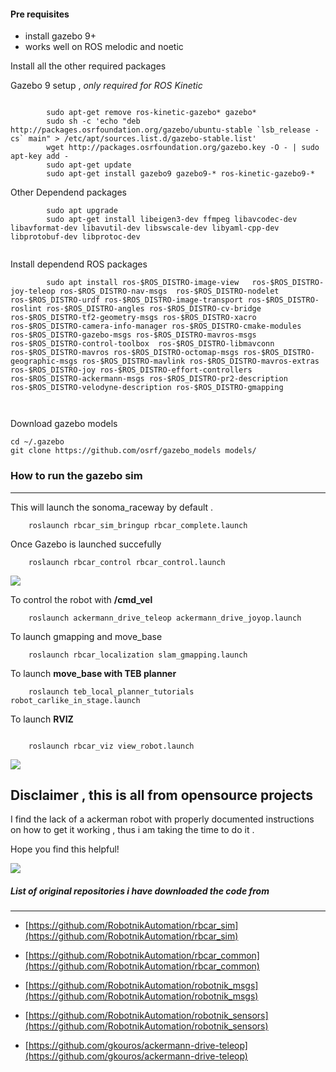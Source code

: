  
#### Pre requisites

-  install gazebo 9+
-  works well on ROS melodic and noetic


Install all the other required packages

Gazebo 9 setup , *only required for ROS Kinetic*
```

		sudo apt-get remove ros-kinetic-gazebo* gazebo*
		sudo sh -c 'echo "deb http://packages.osrfoundation.org/gazebo/ubuntu-stable `lsb_release -cs` main" > /etc/apt/sources.list.d/gazebo-stable.list'
		wget http://packages.osrfoundation.org/gazebo.key -O - | sudo apt-key add -
		sudo apt-get update
		sudo apt-get install gazebo9 gazebo9-* ros-kinetic-gazebo9-*

```


Other Dependend packages 


```
		sudo apt upgrade
		sudo apt-get install libeigen3-dev ffmpeg libavcodec-dev libavformat-dev libavutil-dev libswscale-dev libyaml-cpp-dev libprotobuf-dev libprotoc-dev
		
```

Install dependend ROS packages 	

```
		sudo apt install ros-$ROS_DISTRO-image-view   ros-$ROS_DISTRO-joy-teleop ros-$ROS_DISTRO-nav-msgs  ros-$ROS_DISTRO-nodelet  ros-$ROS_DISTRO-urdf ros-$ROS_DISTRO-image-transport ros-$ROS_DISTRO-roslint ros-$ROS_DISTRO-angles ros-$ROS_DISTRO-cv-bridge ros-$ROS_DISTRO-tf2-geometry-msgs ros-$ROS_DISTRO-xacro ros-$ROS_DISTRO-camera-info-manager ros-$ROS_DISTRO-cmake-modules ros-$ROS_DISTRO-gazebo-msgs ros-$ROS_DISTRO-mavros-msgs ros-$ROS_DISTRO-control-toolbox  ros-$ROS_DISTRO-libmavconn ros-$ROS_DISTRO-mavros ros-$ROS_DISTRO-octomap-msgs ros-$ROS_DISTRO-geographic-msgs ros-$ROS_DISTRO-mavlink ros-$ROS_DISTRO-mavros-extras  ros-$ROS_DISTRO-joy ros-$ROS_DISTRO-effort-controllers ros-$ROS_DISTRO-ackermann-msgs ros-$ROS_DISTRO-pr2-description ros-$ROS_DISTRO-velodyne-description ros-$ROS_DISTRO-gmapping



```


Download gazebo models 

```
cd ~/.gazebo
git clone https://github.com/osrf/gazebo_models models/
```



### How to run the gazebo sim
-----------------------------------------------------

This will launch the sonoma_raceway by default .

```
	roslaunch rbcar_sim_bringup rbcar_complete.launch
```

Once Gazebo is launched succefully 
```	
	roslaunch rbcar_control rbcar_control.launch	
```

![](docs/gazebo.gif) 



To control the robot with **/cmd_vel**

```
	roslaunch ackermann_drive_teleop ackermann_drive_joyop.launch
```


To launch gmapping and move_base

```
	roslaunch rbcar_localization slam_gmapping.launch
```

To launch **move_base with TEB planner**

```
	roslaunch teb_local_planner_tutorials robot_carlike_in_stage.launch
```	

To launch **RVIZ**
```

	roslaunch rbcar_viz view_robot.launch
```

![](docs/rviz.gif) 



## Disclaimer  , this is all from opensource projects 

 
 I find the lack of a ackerman robot with properly documented instructions on how to get it working , thus i am taking the time to do it .

Hope you find this helpful!

![](docs/coordinates_wheels.jpg) 
 
 
##### List of original repositories i have downloaded the code from
 --------------------------------------
  

  
- [https://github.com/RobotnikAutomation/rbcar_sim](https://github.com/RobotnikAutomation/rbcar_sim) 

- [https://github.com/RobotnikAutomation/rbcar_common](https://github.com/RobotnikAutomation/rbcar_common) 

- [https://github.com/RobotnikAutomation/robotnik_msgs](https://github.com/RobotnikAutomation/robotnik_msgs) 

- [https://github.com/RobotnikAutomation/robotnik_sensors](https://github.com/RobotnikAutomation/robotnik_sensors) 


- [https://github.com/gkouros/ackermann-drive-teleop](https://github.com/gkouros/ackermann-drive-teleop) 


